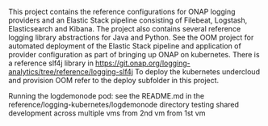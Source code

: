 This project contains the reference configurations for ONAP logging providers and an Elastic Stack pipeline consisting of Filebeat, Logstash, Elasticsearch and Kibana.
The project also contains several reference logging library abstractions for Java and Python.
See the OOM project for automated deployment of the Elastic Stack pipeline and application of provider configuration as part of bringing up ONAP on kubernetes.
There is a reference slf4j library in https://git.onap.org/logging-analytics/tree/reference/logging-slf4j
To deploy the kubernetes undercloud and provision OOM refer to the deploy subfolder in this project.

Running the logdemonode pod:
see the README.md in the reference/logging-kubernetes/logdemonode directory
testing shared development across multiple vms
from 2nd vm
from 1st vm
